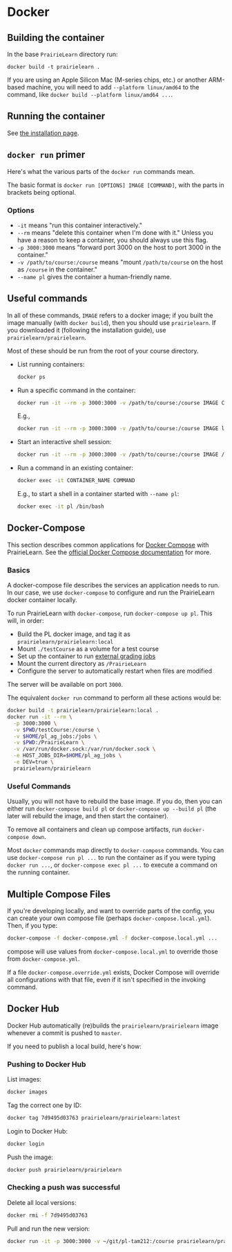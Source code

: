 # Docker

## Building the container

In the base `PrairieLearn` directory run:

    docker build -t prairielearn .

If you are using an Apple Silicon Mac (M-series chips, etc.) or another ARM-based machine, you will need to add `--platform linux/amd64` to the command, like `docker build --platform linux/amd64 ...`.

## Running the container

See [the installation page](installing.md).

## `docker run` primer

Here's what the various parts of the `docker run` commands mean.

The basic format is `docker run [OPTIONS] IMAGE [COMMAND]`, with the parts in
brackets being optional.

### Options

- `-it` means "run this container interactively."
- `--rm` means "delete this container when I'm done with it." Unless you have a
  reason to keep a container, you should always use this flag.
- `-p 3000:3000` means "forward port 3000 on the host to port 3000 in the container."
- `-v /path/to/course:/course` means "mount `/path/to/course` on the host as `/course` in the container."
- `--name pl` gives the container a human-friendly name.

## Useful commands

In all of these commands, `IMAGE` refers to a docker image; if you built the
image manually (with `docker build`), then you should use `prairielearn`. If
you downloaded it (following the installation guide), use
`prairielearn/prairielearn`.

Most of these should be run from the root of your course directory.

- List running containers:

  ```sh
  docker ps
  ```

- Run a specific command in the container:

  ```sh
  docker run -it --rm -p 3000:3000 -v /path/to/course:/course IMAGE COMMAND
  ```

  E.g.,

  ```sh
  docker run -it --rm -p 3000:3000 -v /path/to/course:/course IMAGE ls -lah /course
  ```

- Start an interactive shell session:

  ```sh
  docker run -it --rm -p 3000:3000 -v /path/to/course:/course IMAGE /bin/bash
  ```

- Run a command in an existing container:

  ```sh
  docker exec -it CONTAINER_NAME COMMAND
  ```

  E.g., to start a shell in a container started with `--name pl`:

  ```sh
  docker exec -it pl /bin/bash
  ```

## Docker-Compose

This section describes common applications for [Docker Compose](https://github.com/docker/compose) with PrairieLearn. See the [official Docker Compose documentation](https://docs.docker.com/compose/) for more.

### Basics

A docker-compose file describes the services an application needs to run. In our case, we use `docker-compose` to configure and run the PrairieLearn docker container locally.

To run PrairieLearn with `docker-compose`, run `docker-compose up pl`. This will, in order:

- Build the PL docker image, and tag it as `prairielearn/prairielearn:local`
- Mount `./testCourse` as a volume for a test course
- Set up the container to run [external grading jobs](externalGrading.md)
- Mount the current directory as `/PrairieLearn`
- Configure the server to automatically restart when files are modified

The server will be available on port `3000`.

The equivalent `docker run` command to perform all these actions would be:

```sh
docker build -t prairielearn/prairielearn:local .
docker run -it --rm \
  -p 3000:3000 \
  -v $PWD/testCourse:/course \
  -v $HOME/pl_ag_jobs:/jobs \
  -v $PWD:/PrairieLearn \
  -v /var/run/docker.sock:/var/run/docker.sock \
  -e HOST_JOBS_DIR=$HOME/pl_ag_jobs \
  -e DEV=true \
  prairielearn/prairielearn
```

### Useful Commands

Usually, you will not have to rebuild the base image. If you do, then you can either run `docker-compose build pl` or `docker-compose up --build pl` (the later will rebuild the image, and then start the container).

To remove all containers and clean up compose artifacts, run `docker-compose down`.

Most `docker` commands map directly to `docker-compose` commands. You can use `docker-compose run pl ...` to run the container as if you were typing `docker run ...`, or `docker-compose exec pl ...` to execute a command on the running container.

## Multiple Compose Files

If you're developing locally, and want to override parts of the config, you can create your own compose file (perhaps `docker-compose.local.yml`). Then, if you type:

```sh
docker-compose -f docker-compose.yml -f docker-compose.local.yml ...
```

compose will use values from `docker-compose.local.yml` to override those from `docker-compose.yml`.

If a file `docker-compose.override.yml` exists, Docker Compose will override all configurations with that file, even if it isn't specified in the invoking command.

## Docker Hub

Docker Hub automatically (re)builds the `prairielearn/prairielearn` image
whenever a commit is pushed to `master`.

If you need to publish a local build, here's how:

### Pushing to Docker Hub

List images:

```sh
docker images
```

Tag the correct one by ID:

```sh
docker tag 7d9495d03763 prairielearn/prairielearn:latest
```

Login to Docker Hub:

```sh
docker login
```

Push the image:

```sh
docker push prairielearn/prairielearn
```

### Checking a push was successful

Delete all local versions:

```sh
docker rmi -f 7d9495d03763
```

Pull and run the new version:

```sh
docker run -it -p 3000:3000 -v ~/git/pl-tam212:/course prairielearn/prairielearn
```
